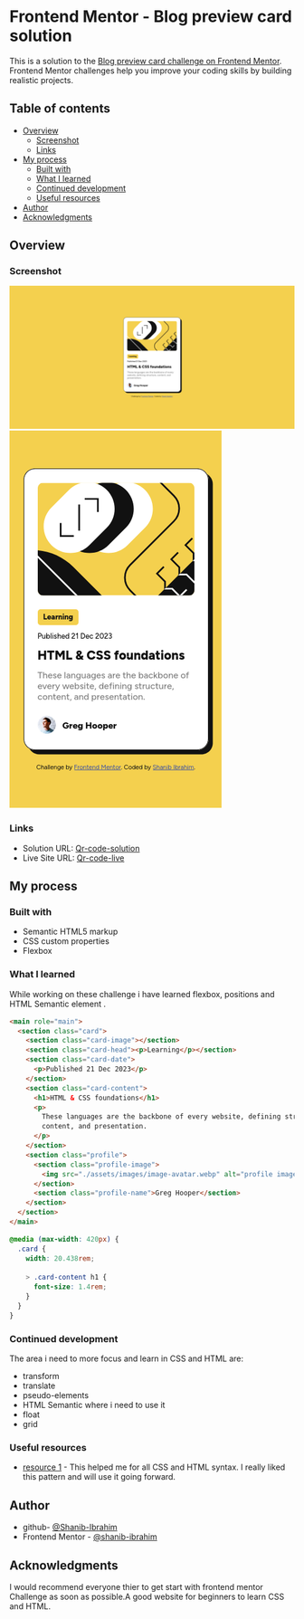 # Frontend Mentor - Blog preview card solution

This is a solution to the [Blog preview card challenge on Frontend Mentor](https://www.frontendmentor.io/challenges/blog-preview-card-ckPaj01IcS). Frontend Mentor challenges help you improve your coding skills by building realistic projects.

## Table of contents

- [Overview](#overview)
  - [Screenshot](#screenshot)
  - [Links](#links)
- [My process](#my-process)
  - [Built with](#built-with)
  - [What I learned](#what-i-learned)
  - [Continued development](#continued-development)
  - [Useful resources](#useful-resources)
- [Author](#author)
- [Acknowledgments](#acknowledgments)

## Overview

### Screenshot

![Desktop Preview](preview/desktop-preview.png)
![Mobile Preview](preview/mobile-preview.png)

### Links

- Solution URL: [Qr-code-solution](https://github.com/shanib-ibrahim/Frontend-Mentor-Challenge/tree/main/blog-preview-card-main)
- Live Site URL: [Qr-code-live](https://shanib-ibrahim.github.io/Frontend-Mentor-Challenge/blog-preview-card-main/)

## My process

### Built with

- Semantic HTML5 markup
- CSS custom properties
- Flexbox

### What I learned

While working on these challenge i have learned flexbox, positions and HTML Semantic element .

```html
<main role="main">
  <section class="card">
    <section class="card-image"></section>
    <section class="card-head"><p>Learning</p></section>
    <section class="card-date">
      <p>Published 21 Dec 2023</p>
    </section>
    <section class="card-content">
      <h1>HTML & CSS foundations</h1>
      <p>
        These languages are the backbone of every website, defining structure,
        content, and presentation.
      </p>
    </section>
    <section class="profile">
      <section class="profile-image">
        <img src="./assets/images/image-avatar.webp" alt="profile image" />
      </section>
      <section class="profile-name">Greg Hooper</section>
    </section>
  </section>
</main>
```

```css
@media (max-width: 420px) {
  .card {
    width: 20.438rem;

    > .card-content h1 {
      font-size: 1.4rem;
    }
  }
}
```

### Continued development

The area i need to more focus and learn in CSS and HTML are:

- transform
- translate
- pseudo-elements
- HTML Semantic where i need to use it
- float
- grid

### Useful resources

- [resource 1](https://developer.mozilla.org/en-US/) - This helped me for all CSS and HTML syntax. I really liked this pattern and will use it going forward.

## Author

- github- [@Shanib-Ibrahim](https://github.com/shanib-ibrahim)
- Frontend Mentor - [@shanib-ibrahim](https://www.frontendmentor.io/profile/shanib-ibrahim)

## Acknowledgments

I would recommend everyone thier to get start with frontend mentor Challenge as soon as possible.A good website for beginners to learn CSS and HTML.
